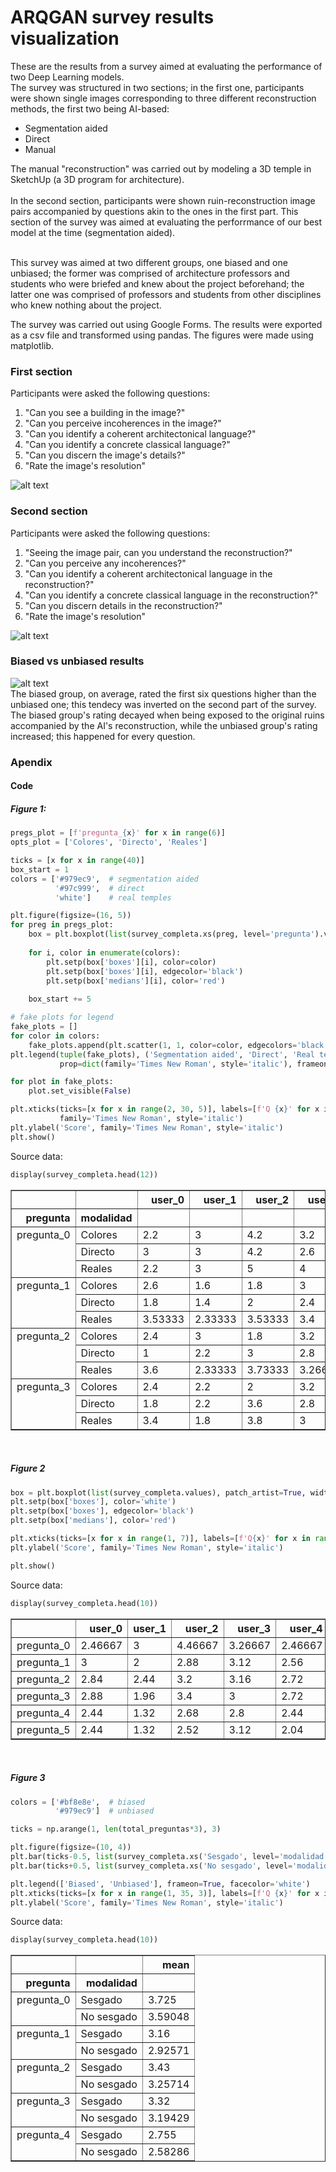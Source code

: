 # ARQGAN survey results visualization

These are the results from a survey aimed at evaluating the performance of two Deep Learning models.<br>
The survey was structured in two sections; in the first one, participants were shown single images corresponding to three different reconstruction methods, the first two being AI-based:
- Segmentation aided
- Direct
- Manual

The manual "reconstruction" was carried out by modeling a 3D temple in SketchUp (a 3D program for architecture).<br><br>
In the second section, participants were shown ruin-reconstruction image pairs accompanied by questions akin to the ones in the first part. This section of the survey was aimed at evaluating the perforrmance of our best model at the time (segmentation aided).<br><br>

This survey was aimed at two different groups, one biased and one unbiased; the former was comprised of architecture professors and students who were briefed and knew about the project beforehand; the latter one was comprised of professors and students from other disciplines who knew nothing about the project.

The survey was carried out using Google Forms. The results were exported as a csv file and transformed using pandas. The figures were made using matplotlib.

### First section

Participants were asked the following questions:
1. "Can you see a building in the image?"
2. "Can you perceive incoherences in the image?"
3. "Can you identify a coherent architectonical language?"
4. "Can you identify a concrete classical language?"
5. "Can you discern the image's details?"
6. "Rate the image's resolution"

![alt text](images/survey_results.png)

### Second section

Participants were asked the following questions:
1. "Seeing the image pair, can you understand the reconstruction?"
2. "Can you perceive any incoherences?"
3. "Can you identify a coherent architectonical language in the reconstruction?"
4. "Can you identify a concrete classical language in the reconstruction?"
5. "Can you discern details in the reconstruction?"
6. "Rate the image's resolution"

![alt text](images/survey_results_2.png)

### Biased vs unbiased results

![alt text](images/biased_vs_unbiased.png)
<br>The biased group, on average, rated the first six questions higher than the unbiased one; this tendecy was inverted on the second part of the survey.
<br>The biased group's rating decayed when being exposed to the original ruins accompanied by the AI's reconstruction, while the unbiased group's rating increased; this happened for every question.

### Apendix

#### Code

##### Figure 1:

```python
pregs_plot = [f'pregunta_{x}' for x in range(6)]
opts_plot = ['Colores', 'Directo', 'Reales']

ticks = [x for x in range(40)]
box_start = 1
colors = ['#979ec9',  # segmentation aided
          '#97c999',  # direct
          'white']    # real temples

plt.figure(figsize=(16, 5))
for preg in pregs_plot:
    box = plt.boxplot(list(survey_completa.xs(preg, level='pregunta').values), positions=ticks[box_start:box_start+3], widths=0.6, patch_artist=True)
    
    for i, color in enumerate(colors):
        plt.setp(box['boxes'][i], color=color)
        plt.setp(box['boxes'][i], edgecolor='black')
        plt.setp(box['medians'][i], color='red')
    
    box_start += 5

# fake plots for legend
fake_plots = []
for color in colors:
    fake_plots.append(plt.scatter(1, 1, color=color, edgecolors='black'))
plt.legend(tuple(fake_plots), ('Segmentation aided', 'Direct', 'Real temples'),
           prop=dict(family='Times New Roman', style='italic'), frameon=True, facecolor='white')

for plot in fake_plots:
    plot.set_visible(False)

plt.xticks(ticks=[x for x in range(2, 30, 5)], labels=[f'Q {x}' for x in range(1, 7)],
           family='Times New Roman', style='italic')
plt.ylabel('Score', family='Times New Roman', style='italic')
plt.show()
```

Source data:


```python
display(survey_completa.head(12))
```


<div>
<style scoped>
    .dataframe tbody tr th:only-of-type {
        vertical-align: middle;
    }

    .dataframe tbody tr th {
        vertical-align: top;
    }

    .dataframe thead th {
        text-align: right;
    }
</style>
<table border="1" class="dataframe">
  <thead>
    <tr style="text-align: right;">
      <th></th>
      <th></th>
      <th>user_0</th>
      <th>user_1</th>
      <th>user_2</th>
      <th>user_3</th>
      <th>user_4</th>
      <th>user_5</th>
      <th>user_6</th>
      <th>user_7</th>
      <th>user_8</th>
      <th>user_9</th>
      <th>user_10</th>
      <th>user_11</th>
      <th>user_12</th>
      <th>user_13</th>
      <th>user_14</th>
    </tr>
    <tr>
      <th>pregunta</th>
      <th>modalidad</th>
      <th></th>
      <th></th>
      <th></th>
      <th></th>
      <th></th>
      <th></th>
      <th></th>
      <th></th>
      <th></th>
      <th></th>
      <th></th>
      <th></th>
      <th></th>
      <th></th>
      <th></th>
    </tr>
  </thead>
  <tbody>
    <tr>
      <td rowspan="3" valign="top">pregunta_0</td>
      <td>Colores</td>
      <td>2.2</td>
      <td>3</td>
      <td>4.2</td>
      <td>3.2</td>
      <td>2.2</td>
      <td>4</td>
      <td>3</td>
      <td>4.2</td>
      <td>3.2</td>
      <td>4.2</td>
      <td>5</td>
      <td>4</td>
      <td>3</td>
      <td>4.2</td>
      <td>4.4</td>
    </tr>
    <tr>
      <td>Directo</td>
      <td>3</td>
      <td>3</td>
      <td>4.2</td>
      <td>2.6</td>
      <td>2.2</td>
      <td>4</td>
      <td>3</td>
      <td>3.8</td>
      <td>2.2</td>
      <td>3.4</td>
      <td>5</td>
      <td>3</td>
      <td>2.8</td>
      <td>4</td>
      <td>4.2</td>
    </tr>
    <tr>
      <td>Reales</td>
      <td>2.2</td>
      <td>3</td>
      <td>5</td>
      <td>4</td>
      <td>3</td>
      <td>4</td>
      <td>3</td>
      <td>5</td>
      <td>4.2</td>
      <td>5</td>
      <td>5</td>
      <td>4.8</td>
      <td>3</td>
      <td>4.6</td>
      <td>4.6</td>
    </tr>
    <tr>
      <td rowspan="3" valign="top">pregunta_1</td>
      <td>Colores</td>
      <td>2.6</td>
      <td>1.6</td>
      <td>1.8</td>
      <td>3</td>
      <td>2.4</td>
      <td>2.4</td>
      <td>2</td>
      <td>2.8</td>
      <td>2</td>
      <td>3</td>
      <td>4.8</td>
      <td>3.2</td>
      <td>3</td>
      <td>4</td>
      <td>3.2</td>
    </tr>
    <tr>
      <td>Directo</td>
      <td>1.8</td>
      <td>1.4</td>
      <td>2</td>
      <td>2.4</td>
      <td>2</td>
      <td>2.4</td>
      <td>1.8</td>
      <td>1.8</td>
      <td>1.6</td>
      <td>2.4</td>
      <td>4.8</td>
      <td>2</td>
      <td>2.6</td>
      <td>3.2</td>
      <td>3.2</td>
    </tr>
    <tr>
      <td>Reales</td>
      <td>3.53333</td>
      <td>2.33333</td>
      <td>3.53333</td>
      <td>3.4</td>
      <td>2.8</td>
      <td>2.8</td>
      <td>2.53333</td>
      <td>3.8</td>
      <td>3.33333</td>
      <td>3.33333</td>
      <td>4.73333</td>
      <td>3.46667</td>
      <td>3.73333</td>
      <td>3.46667</td>
      <td>3.73333</td>
    </tr>
    <tr>
      <td rowspan="3" valign="top">pregunta_2</td>
      <td>Colores</td>
      <td>2.4</td>
      <td>3</td>
      <td>1.8</td>
      <td>3.2</td>
      <td>2.6</td>
      <td>2.4</td>
      <td>3</td>
      <td>3.8</td>
      <td>2.8</td>
      <td>2.8</td>
      <td>5</td>
      <td>3.2</td>
      <td>4.2</td>
      <td>4.6</td>
      <td>3.8</td>
    </tr>
    <tr>
      <td>Directo</td>
      <td>1</td>
      <td>2.2</td>
      <td>3</td>
      <td>2.8</td>
      <td>2.4</td>
      <td>2.4</td>
      <td>2.2</td>
      <td>3.2</td>
      <td>2.2</td>
      <td>2.6</td>
      <td>4.8</td>
      <td>2.4</td>
      <td>3.6</td>
      <td>4</td>
      <td>3.8</td>
    </tr>
    <tr>
      <td>Reales</td>
      <td>3.6</td>
      <td>2.33333</td>
      <td>3.73333</td>
      <td>3.26667</td>
      <td>2.86667</td>
      <td>2.86667</td>
      <td>2.73333</td>
      <td>4.13333</td>
      <td>3.13333</td>
      <td>3.26667</td>
      <td>4.93333</td>
      <td>3.8</td>
      <td>4.26667</td>
      <td>4.26667</td>
      <td>4.13333</td>
    </tr>
    <tr>
      <td rowspan="3" valign="top">pregunta_3</td>
      <td>Colores</td>
      <td>2.4</td>
      <td>2.2</td>
      <td>2</td>
      <td>3.2</td>
      <td>2.6</td>
      <td>2.4</td>
      <td>3</td>
      <td>3.4</td>
      <td>3.2</td>
      <td>2.4</td>
      <td>5</td>
      <td>3</td>
      <td>4</td>
      <td>4.2</td>
      <td>4.2</td>
    </tr>
    <tr>
      <td>Directo</td>
      <td>1.8</td>
      <td>2.2</td>
      <td>3.6</td>
      <td>2.8</td>
      <td>2.4</td>
      <td>2.6</td>
      <td>2.8</td>
      <td>3</td>
      <td>2.8</td>
      <td>3</td>
      <td>5</td>
      <td>2.4</td>
      <td>3.6</td>
      <td>4</td>
      <td>3.8</td>
    </tr>
    <tr>
      <td>Reales</td>
      <td>3.4</td>
      <td>1.8</td>
      <td>3.8</td>
      <td>3</td>
      <td>2.86667</td>
      <td>3</td>
      <td>2.6</td>
      <td>3.6</td>
      <td>2.73333</td>
      <td>2.93333</td>
      <td>4.93333</td>
      <td>3.4</td>
      <td>4.13333</td>
      <td>4.2</td>
      <td>4.13333</td>
    </tr>
  </tbody>
</table>
</div>


<br>

##### Figure 2

```python
box = plt.boxplot(list(survey_completa.values), patch_artist=True, widths=0.5)
plt.setp(box['boxes'], color='white')
plt.setp(box['boxes'], edgecolor='black')
plt.setp(box['medians'], color='red')

plt.xticks(ticks=[x for x in range(1, 7)], labels=[f'Q{x}' for x in range(1, 7)], family='Times New Roman', style='italic')
plt.ylabel('Score', family='Times New Roman', style='italic')

plt.show()
```

Source data:


```python
display(survey_completa.head(10))
```


<div>
<style scoped>
    .dataframe tbody tr th:only-of-type {
        vertical-align: middle;
    }

    .dataframe tbody tr th {
        vertical-align: top;
    }

    .dataframe thead th {
        text-align: right;
    }
</style>
<table border="1" class="dataframe">
  <thead>
    <tr style="text-align: right;">
      <th></th>
      <th>user_0</th>
      <th>user_1</th>
      <th>user_2</th>
      <th>user_3</th>
      <th>user_4</th>
      <th>user_5</th>
      <th>user_6</th>
      <th>user_7</th>
      <th>user_8</th>
      <th>user_9</th>
      <th>user_10</th>
      <th>user_11</th>
      <th>user_12</th>
      <th>user_13</th>
      <th>user_14</th>
    </tr>
  </thead>
  <tbody>
    <tr>
      <td>pregunta_0</td>
      <td>2.46667</td>
      <td>3</td>
      <td>4.46667</td>
      <td>3.26667</td>
      <td>2.46667</td>
      <td>4</td>
      <td>3</td>
      <td>4.33333</td>
      <td>3.2</td>
      <td>4.2</td>
      <td>5</td>
      <td>3.93333</td>
      <td>2.93333</td>
      <td>4.26667</td>
      <td>4.4</td>
    </tr>
    <tr>
      <td>pregunta_1</td>
      <td>3</td>
      <td>2</td>
      <td>2.88</td>
      <td>3.12</td>
      <td>2.56</td>
      <td>2.64</td>
      <td>2.28</td>
      <td>3.2</td>
      <td>2.72</td>
      <td>3.08</td>
      <td>4.76</td>
      <td>3.12</td>
      <td>3.36</td>
      <td>3.52</td>
      <td>3.52</td>
    </tr>
    <tr>
      <td>pregunta_2</td>
      <td>2.84</td>
      <td>2.44</td>
      <td>3.2</td>
      <td>3.16</td>
      <td>2.72</td>
      <td>2.68</td>
      <td>2.68</td>
      <td>3.88</td>
      <td>2.88</td>
      <td>3.04</td>
      <td>4.92</td>
      <td>3.4</td>
      <td>4.12</td>
      <td>4.28</td>
      <td>4</td>
    </tr>
    <tr>
      <td>pregunta_3</td>
      <td>2.88</td>
      <td>1.96</td>
      <td>3.4</td>
      <td>3</td>
      <td>2.72</td>
      <td>2.8</td>
      <td>2.72</td>
      <td>3.44</td>
      <td>2.84</td>
      <td>2.84</td>
      <td>4.96</td>
      <td>3.12</td>
      <td>4</td>
      <td>4.16</td>
      <td>4.08</td>
    </tr>
    <tr>
      <td>pregunta_4</td>
      <td>2.44</td>
      <td>1.32</td>
      <td>2.68</td>
      <td>2.8</td>
      <td>2.44</td>
      <td>2</td>
      <td>2.08</td>
      <td>3.08</td>
      <td>1.96</td>
      <td>2.92</td>
      <td>4.68</td>
      <td>2.48</td>
      <td>3.32</td>
      <td>2.68</td>
      <td>3.24</td>
    </tr>
    <tr>
      <td>pregunta_5</td>
      <td>2.44</td>
      <td>1.32</td>
      <td>2.52</td>
      <td>3.12</td>
      <td>2.04</td>
      <td>2.48</td>
      <td>2.04</td>
      <td>2.28</td>
      <td>2.44</td>
      <td>3</td>
      <td>4.44</td>
      <td>2.4</td>
      <td>3.16</td>
      <td>2</td>
      <td>2.76</td>
    </tr>
  </tbody>
</table>
</div>


<br>


##### Figure 3

```python
colors = ['#bf8e8e',  # biased
          '#979ec9']  # unbiased

ticks = np.arange(1, len(total_preguntas*3), 3)

plt.figure(figsize=(10, 4))
plt.bar(ticks-0.5, list(survey_completa.xs('Sesgado', level='modalidad').values.ravel()), color=colors[0], align='center')
plt.bar(ticks+0.5, list(survey_completa.xs('No sesgado', level='modalidad').values.ravel()), color=colors[1], align='center')

plt.legend(['Biased', 'Unbiased'], frameon=True, facecolor='white')
plt.xticks(ticks=[x for x in range(1, 35, 3)], labels=[f'Q {x}' for x in range(1, len(total_preguntas)+1)], family='Times New Roman', style='italic')
plt.ylabel('Score', family='Times New Roman', style='italic')
```

Source data:


```python
display(survey_completa.head(10))
```


<div>
<style scoped>
    .dataframe tbody tr th:only-of-type {
        vertical-align: middle;
    }

    .dataframe tbody tr th {
        vertical-align: top;
    }

    .dataframe thead th {
        text-align: right;
    }
</style>
<table border="1" class="dataframe">
  <thead>
    <tr style="text-align: right;">
      <th></th>
      <th></th>
      <th>mean</th>
    </tr>
    <tr>
      <th>pregunta</th>
      <th>modalidad</th>
      <th></th>
    </tr>
  </thead>
  <tbody>
    <tr>
      <td rowspan="2" valign="top">pregunta_0</td>
      <td>Sesgado</td>
      <td>3.725</td>
    </tr>
    <tr>
      <td>No sesgado</td>
      <td>3.59048</td>
    </tr>
    <tr>
      <td rowspan="2" valign="top">pregunta_1</td>
      <td>Sesgado</td>
      <td>3.16</td>
    </tr>
    <tr>
      <td>No sesgado</td>
      <td>2.92571</td>
    </tr>
    <tr>
      <td rowspan="2" valign="top">pregunta_2</td>
      <td>Sesgado</td>
      <td>3.43</td>
    </tr>
    <tr>
      <td>No sesgado</td>
      <td>3.25714</td>
    </tr>
    <tr>
      <td rowspan="2" valign="top">pregunta_3</td>
      <td>Sesgado</td>
      <td>3.32</td>
    </tr>
    <tr>
      <td>No sesgado</td>
      <td>3.19429</td>
    </tr>
    <tr>
      <td rowspan="2" valign="top">pregunta_4</td>
      <td>Sesgado</td>
      <td>2.755</td>
    </tr>
    <tr>
      <td>No sesgado</td>
      <td>2.58286</td>
    </tr>
  </tbody>
</table>
</div>

